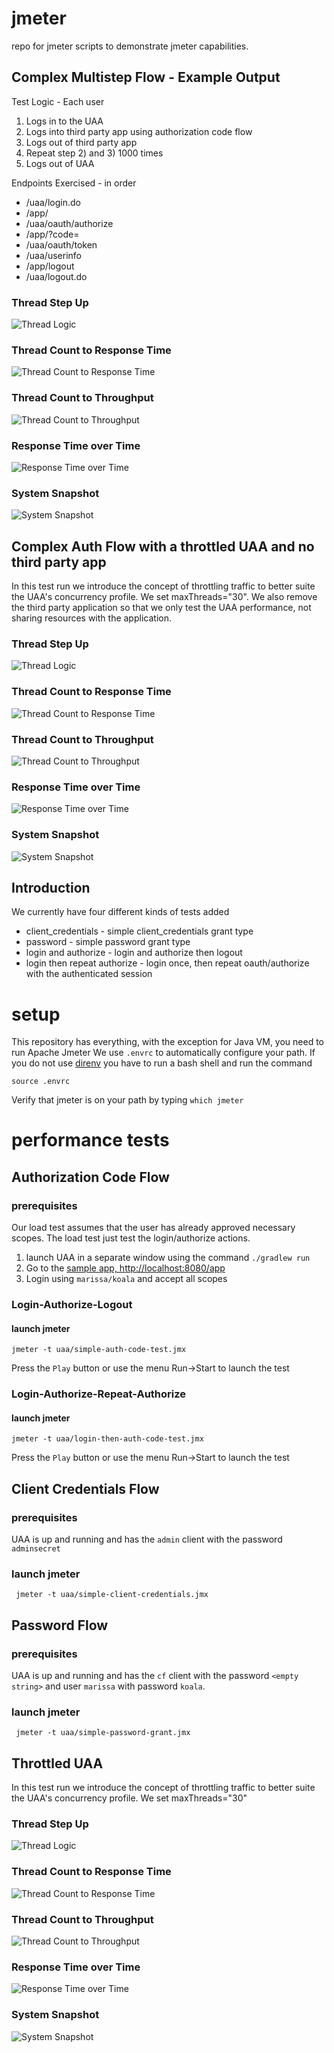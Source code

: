 # jmeter
repo for jmeter scripts to demonstrate jmeter capabilities. 

## Complex Multistep Flow - Example Output

Test Logic - Each user
1. Logs in to the UAA
1. Logs into third party app using authorization code flow
1. Logs out of third party app
1. Repeat step 2) and 3) 1000 times
1. Logs out of UAA 

Endpoints Exercised - in order
* /uaa/login.do
* /app/
* /uaa/oauth/authorize
* /app/?code=<auth code>
* /uaa/oauth/token
* /uaa/userinfo
* /app/logout
* /uaa/logout.do

### Thread Step Up
![Thread Logic](docs/images/thread-step-setup.png "Thread Step Up Configuration")

### Thread Count to Response Time
![Thread Count to Response Time](docs/images/response-time-vs-thread.png "Thread count to Response Time Ratio")

### Thread Count to Throughput
![Thread Count to Throughput](docs/images/thread-vs-throughput.png "Thread count to Throughput Ratio")

### Response Time over Time
![Response Time over Time](docs/images/response-time-over-time.png "Response Time over Time")

### System Snapshot
![System Snapshot](docs/images/system-nmon.png "System Snapshot")


## Complex Auth Flow with a throttled UAA and no third party app

In this test run we introduce the concept of throttling traffic to better suite
the UAA's concurrency profile. We set maxThreads="30". We also remove the third party application
so that we only test the UAA performance, not sharing resources with the application.

### Thread Step Up
![Thread Logic](docs/images/thread-step-setup.png "Thread Step Up Configuration")

### Thread Count to Response Time
![Thread Count to Response Time](docs/images/single-node-auth-code/response-time-vs-thread.png "Thread count to Response Time Ratio")

### Thread Count to Throughput
![Thread Count to Throughput](docs/images/single-node-auth-code/thread-vs-throughput.png "Thread count to Throughput Ratio")

### Response Time over Time
![Response Time over Time](docs/images/single-node-auth-code/response-time-over-time.png "Response Time over Time")

### System Snapshot
![System Snapshot](docs/images/single-node-auth-code/system-nmon.png "System Snapshot")


## Introduction
We currently have four different kinds of tests added

* client_credentials - simple client_credentials grant type
* password - simple password grant type
* login and authorize - login and authorize then logout
* login then repeat authorize - login once, then repeat oauth/authorize with the authenticated session

# setup
This repository has everything, with the exception for Java VM,  you need to run Apache Jmeter
We use `.envrc` to automatically configure your path. 
If you do not use [direnv](https://github.com/direnv/direnv) you have to run a bash shell and run the command

    source .envrc
    
Verify that jmeter is on your path by typing `which jmeter`

# performance tests

## Authorization Code Flow

### prerequisites
Our load test assumes that the user has already approved necessary scopes. 
The load test just test the login/authorize actions.
1. launch UAA in a separate window using the command `./gradlew run`
1. Go to the [sample app, http://localhost:8080/app](http://localhost:8080/app)
1. Login using `marissa/koala` and accept all scopes

### Login-Authorize-Logout
#### launch jmeter

    jmeter -t uaa/simple-auth-code-test.jmx

Press the `Play` button or use the menu Run->Start to launch the test

### Login-Authorize-Repeat-Authorize
#### launch jmeter

    jmeter -t uaa/login-then-auth-code-test.jmx

Press the `Play` button or use the menu Run->Start to launch the test

## Client Credentials Flow

### prerequisites
UAA is up and running and has the `admin` client with the password `adminsecret`

### launch jmeter

     jmeter -t uaa/simple-client-credentials.jmx

## Password Flow

### prerequisites
UAA is up and running and has the `cf` client with the password `<empty string>` 
and user `marissa` with password `koala`.

### launch jmeter

     jmeter -t uaa/simple-password-grant.jmx

## Throttled UAA

In this test run we introduce the concept of throttling traffic to better suite
the UAA's concurrency profile. We set maxThreads="30"

### Thread Step Up
![Thread Logic](docs/images/thread-step-setup.png "Thread Step Up Configuration")

### Thread Count to Response Time
![Thread Count to Response Time](docs/images/throttled-to-30/response-time-vs-thread.png "Thread count to Response Time Ratio")

### Thread Count to Throughput
![Thread Count to Throughput](docs/images/throttled-to-30/thread-vs-throughput.png "Thread count to Throughput Ratio")

### Response Time over Time
![Response Time over Time](docs/images/throttled-to-30/response-time-over-time.png "Response Time over Time")

### System Snapshot
![System Snapshot](docs/images/throttled-to-30/system-nmon.png "System Snapshot")
